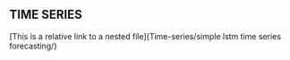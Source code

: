 ## TIME SERIES

 [This is a relative link to a nested file](Time-series/simple lstm time series forecasting/)
